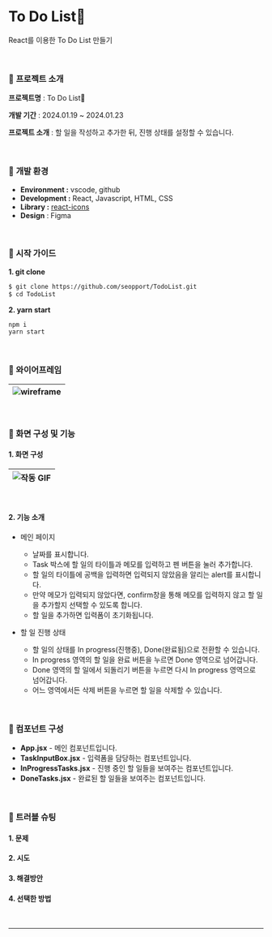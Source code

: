 # To Do List🌿

React를 이용한 To Do List 만들기

<br>


### 🔽 **프로젝트 소개**

**프로젝트명** : To Do List🌿

**개발 기간** : 2024.01.19 ~ 2024.01.23 

**프로젝트 소개** : 할 일을 작성하고 추가한 뒤, 진행 상태를 설정할 수 있습니다.



<br>

### 🔽  **개발 환경**

- **Environment :** vscode, github
- **Development :** React, Javascript, HTML, CSS
- **Library :** [react-icons](https://react-icons.github.io/react-icons/)
- **Design** : Figma



<br>


### **🔽 시작 가이드**

**1. git clone**

```bash
$ git clone https://github.com/seopport/TodoList.git
$ cd TodoList
```

**2. yarn start**

```bash
npm i
yarn start
```



<br>

### **🔽 와이어프레임**

|![wireframe](https://github.com/seopport/TodoList/assets/103973797/9e9da085-3048-4eec-8ccc-724f714bc0bb) |
| ------------------------------------------------------------ |






<br>

### 🔽 화면 구성 및 기능

#### 1. 화면 구성
|![작동 GIF](https://github.com/seopport/TodoList/assets/103973797/d541d30f-90d1-40e0-9edf-60150f91571f) |
| ------------------------------------------------------------ |
<br>

#### 2. 기능 소개

+ 메인 페이지
  + 날짜를 표시합니다.
  + Task 박스에 할 일의 타이틀과 메모를 입력하고 펜 버튼을 눌러 추가합니다.
  + 할 일의 타이틀에 공백을 입력하면 입력되지 않았음을 알리는 alert를 표시합니다.
  + 만약 메모가 입력되지 않았다면, confirm창을 통해 메모를 입력하지 않고 할 일을 추가할지 선택할 수 있도록 합니다.
  + 할 일을 추가하면 입력폼이 초기화됩니다.

  

+ 할 일 진행 상태

  + 할 일의 상태를 In progress(진행중), Done(완료됨)으로 전환할 수 있습니다.
  + In progress 영역의 할 일을 완료 버튼을 누르면 Done 영역으로 넘어갑니다.
  + Done 영역의 할 일에서 되돌리기 버튼을 누르면 다시 In progress 영역으로 넘어갑니다.
  + 어느 영역에서든 삭제 버튼을 누르면 할 일을 삭제할 수 있습니다.

  

<br>



### 🔽 컴포넌트 구성

+ **App.jsx** - 메인 컴포넌트입니다.
+ **TaskInputBox.jsx** - 입력폼을 담당하는 컴포넌트입니다.
+ **InProgressTasks.jsx** - 진행 중인 할 일들을 보여주는 컴포넌트입니다.
+ **DoneTasks.jsx** - 완료된 할 일들을 보여주는 컴포넌트입니다.


<br>

### 🚦 트러블 슈팅

  #### **1. 문제**


  #### **2. 시도**

  #### **3. 해결방안**

#### **4. 선택한 방법**



<br>

***
